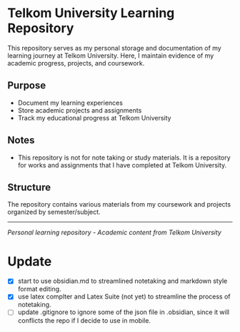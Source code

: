 # Telkom University Learning Repository
This repository serves as my personal storage and documentation of my learning journey at Telkom University. Here, I maintain evidence of my academic progress, projects, and coursework.

## Purpose
- Document my learning experiences
- Store academic projects and assignments
- Track my educational progress at Telkom University

## Notes
- This repository is not for note taking or study materials. It is a repository for works and assignments that I have completed at Telkom University.

## Structure
The repository contains various materials from my coursework and projects organized by semester/subject.

---
*Personal learning repository - Academic content from Telkom University*

# Update
 - [x] start to use obsidian.md to streamlined notetaking and markdown style format editing.
 - [x] use latex complter and Latex Suite (not yet) to streamline the process of notetaking.
- [ ] update .gitignore to ignore some of the json file in .obsidian, since it will conflicts the repo if I decide to use in mobile.